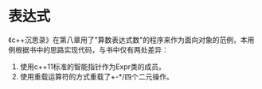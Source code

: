 # 表达式

《c++沉思录》在第八章用了"算数表达式数"的程序来作为面向对象的范例，本用例根据书中的思路实现代码，与书中仅有两处差异：
1. 使用c++11标准的智能指针作为Expr类的成员。
2. 使用重载运算符的方式重载了+-*/四个二元操作。